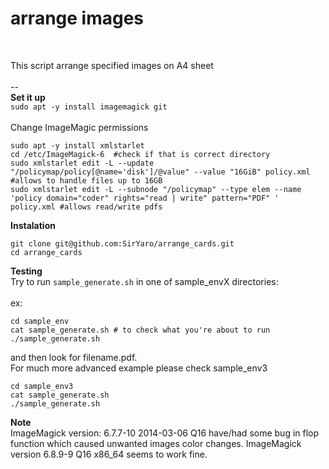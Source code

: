 # arrange images<BR>
<BR>

This script arrange specified images on A4 sheet<BR>
<BR>
--<BR>
**Set it up**<BR>
`sudo apt -y install imagemagick git`<BR>
<BR>
Change ImageMagic permissions<BR>
```
sudo apt -y install xmlstarlet
cd /etc/ImageMagick-6  #check if that is correct directory
sudo xmlstarlet edit -L --update "/policymap/policy[@name='disk']/@value" --value "16GiB" policy.xml  #allows to handle files up to 16GB
sudo xmlstarlet edit -L --subnode "/policymap" --type elem --name 'policy domain="coder" rights="read | write" pattern="PDF" ' policy.xml #allows read/write pdfs
```
**Instalation**<BR>
```
git clone git@github.com:SirYaro/arrange_cards.git
cd arrange_cards
```
**Testing**<br>
Try to run `sample_generate.sh` in one of sample_envX directories:<BR>
<BR>
ex:
```
cd sample_env
cat sample_generate.sh # to check what you're about to run
./sample_generate.sh
```
and then look for filename.pdf.<BR>
For much more advanced example please check sample_env3
```
cd sample_env3
cat sample_generate.sh
./sample_generate.sh
```
 
**Note**<BR>
ImageMagick version: 6.7.7-10 2014-03-06 Q16 have/had some bug in flop function which caused unwanted images color changes. ImageMagick version 6.8.9-9 Q16 x86_64 seems to work fine.
  
